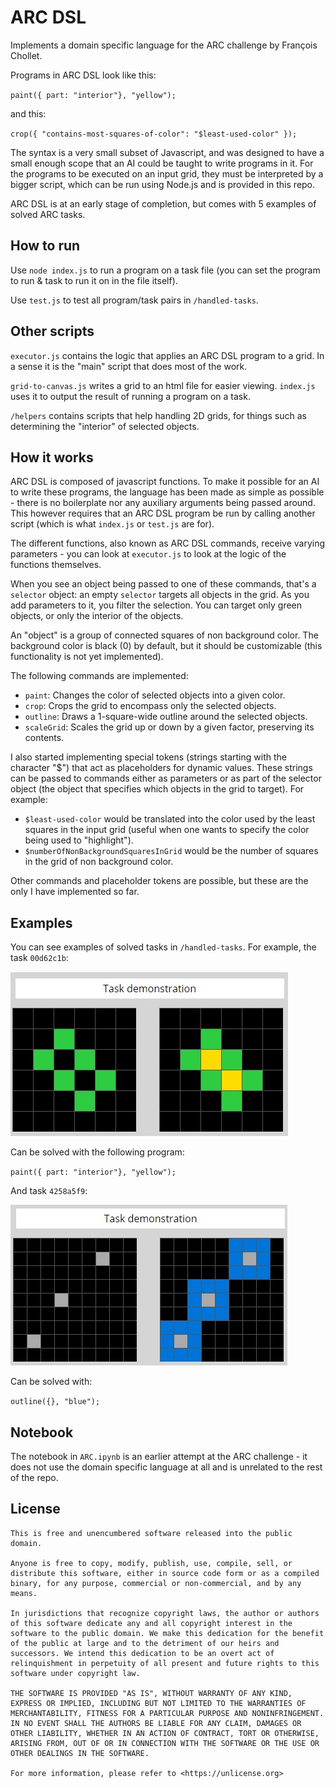 # ARC DSL

Implements a domain specific language for the ARC challenge by François Chollet.

Programs in ARC DSL look like this:

`paint({ part: "interior"}, "yellow");`

and this:

`crop({ "contains-most-squares-of-color": "$least-used-color" });`

The syntax is a very small subset of Javascript, and was designed to have a small enough scope that an AI could be taught to write programs in it. For the programs to be executed on an input grid, they must be interpreted by a bigger script, which can be run using Node.js and is provided in this repo.

ARC DSL is at an early stage of completion, but comes with 5 examples of solved ARC tasks.

## How to run

Use `node index.js` to run a program on a task file (you can set the program to run & task to run it on in the file itself).

Use `test.js` to test all program/task pairs in `/handled-tasks`.

## Other scripts

`executor.js` contains the logic that applies an ARC DSL program to a grid. In a sense it is the "main" script that does most of the work.

`grid-to-canvas.js` writes a grid to an html file for easier viewing. `index.js` uses it to output the result of running a program on a task.

`/helpers` contains scripts that help handling 2D grids, for things such as determining the "interior" of selected objects.

## How it works

ARC DSL is composed of javascript functions. To make it possible for an AI to write these programs, the language has been made as simple as possible - there is no boilerplate nor any auxiliary arguments being passed around.
This however requires that an ARC DSL program be run by calling another script (which is what `index.js` or `test.js` are for).

The different functions, also known as ARC DSL commands, receive varying parameters - you can look at `executor.js` to look at the logic of the functions themselves.

When you see an object being passed to one of these commands, that's a `selector` object: an empty `selector` targets all objects in the grid. As you add parameters to it, you filter the selection. You can target only green objects, or only the interior of the objects.

An "object" is a group of connected squares of non background color. The background color is black (0) by default, but it should be customizable (this functionality is not yet implemented).

The following commands are implemented:

* `paint`: Changes the color of selected objects into a given color.
* `crop`: Crops the grid to encompass only the selected objects.
* `outline`: Draws a 1-square-wide outline around the selected objects.
* `scaleGrid`: Scales the grid up or down by a given factor, preserving its contents.

I also started implementing special tokens (strings starting with the character "$") that act as placeholders for dynamic values. These strings can be passed to commands either as parameters or as part of the selector object (the object that specifies which objects in the grid to target). For example:

* `$least-used-color` would be translated into the color used by the least squares in the input grid (useful when one wants to specify the color being used to "highlight").
* `$numberOfNonBackgroundSquaresInGrid` would be the number of squares in the grid of non background color.

Other commands and placeholder tokens are possible, but these are the only I have implemented so far.

## Examples

You can see examples of solved tasks in `/handled-tasks`. For example, the task `00d62c1b`:

![00d62c1b](00d62c1b.jpg)

Can be solved with the following program:

`paint({ part: "interior"}, "yellow");`

And task `4258a5f9`:

![4258a5f9](4258a5f9.jpg)

Can be solved with:

`outline({}, "blue");`

## Notebook

The notebook in `ARC.ipynb` is an earlier attempt at the ARC challenge - it does not use the domain specific language at all and is unrelated to the rest of the repo.

## License

```
This is free and unencumbered software released into the public domain.

Anyone is free to copy, modify, publish, use, compile, sell, or
distribute this software, either in source code form or as a compiled
binary, for any purpose, commercial or non-commercial, and by any
means.

In jurisdictions that recognize copyright laws, the author or authors
of this software dedicate any and all copyright interest in the
software to the public domain. We make this dedication for the benefit
of the public at large and to the detriment of our heirs and
successors. We intend this dedication to be an overt act of
relinquishment in perpetuity of all present and future rights to this
software under copyright law.

THE SOFTWARE IS PROVIDED "AS IS", WITHOUT WARRANTY OF ANY KIND,
EXPRESS OR IMPLIED, INCLUDING BUT NOT LIMITED TO THE WARRANTIES OF
MERCHANTABILITY, FITNESS FOR A PARTICULAR PURPOSE AND NONINFRINGEMENT.
IN NO EVENT SHALL THE AUTHORS BE LIABLE FOR ANY CLAIM, DAMAGES OR
OTHER LIABILITY, WHETHER IN AN ACTION OF CONTRACT, TORT OR OTHERWISE,
ARISING FROM, OUT OF OR IN CONNECTION WITH THE SOFTWARE OR THE USE OR
OTHER DEALINGS IN THE SOFTWARE.

For more information, please refer to <https://unlicense.org>
```
